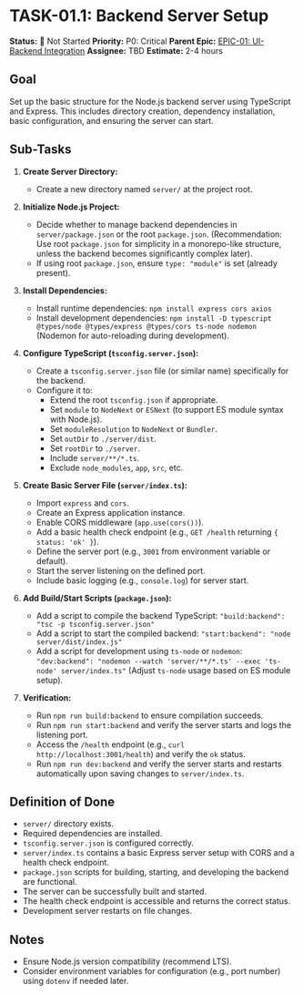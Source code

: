 # TASK-01.1: Backend Server Setup

**Status:** 🔴 Not Started
**Priority:** P0: Critical
**Parent Epic:** [EPIC-01: UI-Backend Integration](EPIC-01-UI-Backend-Integration.md)
**Assignee:** TBD
**Estimate:** 2-4 hours

## Goal

Set up the basic structure for the Node.js backend server using TypeScript and Express. This includes directory creation, dependency installation, basic configuration, and ensuring the server can start.

## Sub-Tasks

1.  **Create Server Directory:**
    *   Create a new directory named `server/` at the project root.

2.  **Initialize Node.js Project:**
    *   Decide whether to manage backend dependencies in `server/package.json` or the root `package.json`. (Recommendation: Use root `package.json` for simplicity in a monorepo-like structure, unless the backend becomes significantly complex later).
    *   If using root `package.json`, ensure `type: "module"` is set (already present).

3.  **Install Dependencies:**
    *   Install runtime dependencies: `npm install express cors axios`
    *   Install development dependencies: `npm install -D typescript @types/node @types/express @types/cors ts-node nodemon` (Nodemon for auto-reloading during development).

4.  **Configure TypeScript (`tsconfig.server.json`):**
    *   Create a `tsconfig.server.json` file (or similar name) specifically for the backend.
    *   Configure it to:
        *   Extend the root `tsconfig.json` if appropriate.
        *   Set `module` to `NodeNext` or `ESNext` (to support ES module syntax with Node.js).
        *   Set `moduleResolution` to `NodeNext` or `Bundler`.
        *   Set `outDir` to `./server/dist`.
        *   Set `rootDir` to `./server`.
        *   Include `server/**/*.ts`.
        *   Exclude `node_modules`, `app`, `src`, etc.

5.  **Create Basic Server File (`server/index.ts`):**
    *   Import `express` and `cors`.
    *   Create an Express application instance.
    *   Enable CORS middleware (`app.use(cors())`).
    *   Add a basic health check endpoint (e.g., `GET /health` returning `{ status: 'ok' }`).
    *   Define the server port (e.g., `3001` from environment variable or default).
    *   Start the server listening on the defined port.
    *   Include basic logging (e.g., `console.log`) for server start.

6.  **Add Build/Start Scripts (`package.json`):**
    *   Add a script to compile the backend TypeScript: `"build:backend": "tsc -p tsconfig.server.json"`
    *   Add a script to start the compiled backend: `"start:backend": "node server/dist/index.js"`
    *   Add a script for development using `ts-node` or `nodemon`: `"dev:backend": "nodemon --watch 'server/**/*.ts' --exec 'ts-node' server/index.ts"` (Adjust `ts-node` usage based on ES module setup).

7.  **Verification:**
    *   Run `npm run build:backend` to ensure compilation succeeds.
    *   Run `npm run start:backend` and verify the server starts and logs the listening port.
    *   Access the `/health` endpoint (e.g., `curl http://localhost:3001/health`) and verify the `ok` status.
    *   Run `npm run dev:backend` and verify the server starts and restarts automatically upon saving changes to `server/index.ts`.

## Definition of Done

- `server/` directory exists.
- Required dependencies are installed.
- `tsconfig.server.json` is configured correctly.
- `server/index.ts` contains a basic Express server setup with CORS and a health check endpoint.
- `package.json` scripts for building, starting, and developing the backend are functional.
- The server can be successfully built and started.
- The health check endpoint is accessible and returns the correct status.
- Development server restarts on file changes.

## Notes

- Ensure Node.js version compatibility (recommend LTS).
- Consider environment variables for configuration (e.g., port number) using `dotenv` if needed later.
